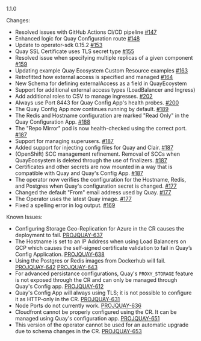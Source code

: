 1.1.0

Changes:

- Resolved issues with GitHub Actions CI/CD pipeline
  [#147](https://github.com/redhat-cop/quay-operator/pull/147)
- Enhanced logic for Quay Configuration route
  [#148](https://github.com/redhat-cop/quay-operator/pull/148) 
- Update to operator-sdk 0.15.2
  [#153](https://github.com/redhat-cop/quay-operator/pull/153)
- Quay SSL Certificate uses TLS secret type
  [#155](https://github.com/redhat-cop/quay-operator/pull/155)
- Resolved issue when specifying multiple replicas of a given component
  [#159](https://github.com/redhat-cop/quay-operator/pull/159)
- Updating example Quay Ecosystem Custom Resource examples
  [#163](https://github.com/redhat-cop/quay-operator/pull/163)
- Retrofitted how external access is specified and managed
  [#164](https://github.com/redhat-cop/quay-operator/pull/164)
- New Schema for defining externalAccess as a field in QuayEcoystem
- Support for additional external access types (LoadBalancer and Ingress) 
- Add additional roles to CSV to manage ingresses.
  [#202](https://github.com/redhat-cop/quay-operator/pull/202)
- Always use Port 8443 for Quay Config App's health probes.
  [#200](https://github.com/redhat-cop/quay-operator/pull/200)
- The Quay Config App now continues running by default.
  [#189](https://github.com/redhat-cop/quay-operator/pull/189)
- The Redis and Hostname configuration are marked "Read Only" in the Quay
  Configuration App.
  [#188](https://github.com/redhat-cop/quay-operator/pull/188)
- The "Repo Mirror" pod is now health-checked using the correct port.
  [#187](https://github.com/redhat-cop/quay-operator/pull/187)
- Support for managing superusers.
  [#187](https://github.com/redhat-cop/quay-operator/pull/187)
- Added support for injecting config files for Quay and Clair.
  [#187](https://github.com/redhat-cop/quay-operator/pull/187)
- (OpenShift) SCC management refinement. Removal of SCCs when QuayEcosystem is
  deleted through the use of finalizers.
  [#187](https://github.com/redhat-cop/quay-operator/pull/187)
- Certificates and other secrets are now mounted in a way that is compatible
  with Quay and Quay's Config App.
  [#187](https://github.com/redhat-cop/quay-operator/pull/187)
- The operator now verifies the configuration for the Hostname, Redis, and
  Postgres when Quay's configuration secret is changed.
  [#177](https://github.com/redhat-cop/quay-operator/pull/177)
- Changed the default "From" email address used by Quay.
  [#177](https://github.com/redhat-cop/quay-operator/pull/177)
- The Operator uses the latest Quay image.
  [#177](https://github.com/redhat-cop/quay-operator/pull/177)
- Fixed a spelling error in log output.
  [#169](https://github.com/redhat-cop/quay-operator/pull/169)

Known Issues:

- Configuring Storage Geo-Replication for Azure in the CR causes the deployment
  to fail. [PROJQUAY-637](https://issues.redhat.com/browse/PROJQUAY-637)
- The Hostname is set to an IP Address when using Load Balancers on GCP which
  causes the self-signed certificate validation to fail in Quay’s Config
  Application. [PROJQUAY-638](https://issues.redhat.com/browse/PROJQUAY-638)
- Using the Postgres or Redis images from Dockerhub will fail.
  [PROJQUAY-642](https://issues.redhat.com/browse/PROJQUAY-642)
  [PROJQUAY-643](https://issues.redhat.com/browse/PROJQUAY-643)
- For advanced persistance configurations, Quay's `PROXY_STORAGE` feature is
  not exposed through the CR and can only be managed through Quay's Config app.
  [PROJQUAY-612](https://issues.redhat.com/browse/PROJQUAY-612)
- Quay's Config App will always using TLS; it is not possible to configure it
  as HTTP-only in the CR.
  [PROJQUAY-631](https://issues.redhat.com/browse/PROJQUAY-631)
- Node Ports do not currently work. 
  [PROJQUAY-636](https://issues.redhat.com/browse/PROJQUAY-636)
- Cloudfront cannot be properly configured using the CR. It can be managed
  using Quay's configuration app.
  [PROJQUAY-651](https://issues.redhat.com/browse/PROJQUAY-651)
- This version of the operator cannot be used for an automatic upgrade due to
  schema changes in the CR. 
  [PROJQUAY-653](https://issues.redhat.com/browse/PROJQUAY-653)

